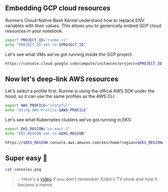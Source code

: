 ## Embedding GCP cloud resources

Runme's Cloud-Native Bash Kernel understand how to replace ENV variables with their values. This allows you to generically embed GCP cloud resources in your notebook.

```sh {"id":"01J1R72RX06Y44WXRW2Z04AMY5","terminalRows":"3"}
export PROJECT_ID="runme-ci"
echo "PROJECT_ID set to $PROJECT_ID"
```

Let's see what VMs we've got running inside the GCP project:

```sh {"id":"01J1R73JG6GD83EQG1AWVSHTGM"}
https://console.cloud.google.com/compute/instances?project=$PROJECT_ID
```

## Now let's deep-link AWS resources

Let's select a profile first. Runme is using the offical AWS SDK under the hood, so it can use the same profiles as the AWS CLI.

```sh {"id":"01J1R7DQNK2YG9149XA6A900JT","terminalRows":"3"}
export AWS_PROFILE="stateful"
echo "Using AWS Profile $AWS_PROFILE"
```

Let's see what Kubernetes clusters we've got running in EKS:

```sh {"id":"01J1R7E9Y8F13T4SSG6N86GNFQ","terminalRows":"3"}
export EKS_REGION="us-east-1"
echo "EKS_REGION set to $EKS_REGION"
```

```sh {"id":"01J1R7FC03F50HHMNRH7FR5G8Q"}
https://$EKS_REGION.console.aws.amazon.com/eks/home?region=$EKS_REGION#/clusters
```

## Super easy 🤙

```sh {"id":"01J1R7VC7QP9Z0CSDCYV4KAY7N","interactive":"false"}
cat consoles.png
```

> 💡 Here's a [video](https://www.youtube.com/watch?v=eeVZQNw5KRU) if you don't remember Xzibit's TV show and how it became a meme.